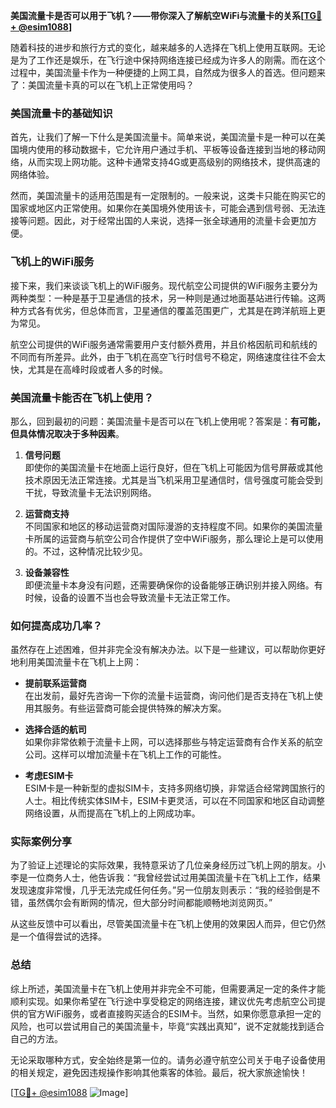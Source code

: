 **美国流量卡是否可以用于飞机？——带你深入了解航空WiFi与流量卡的关系[[TG💪+ @esim1088](https://t.me/s/esim1088)]**

随着科技的进步和旅行方式的变化，越来越多的人选择在飞机上使用互联网。无论是为了工作还是娱乐，在飞行途中保持网络连接已经成为许多人的刚需。而在这个过程中，美国流量卡作为一种便捷的上网工具，自然成为很多人的首选。但问题来了：美国流量卡真的可以在飞机上正常使用吗？

### 美国流量卡的基础知识

首先，让我们了解一下什么是美国流量卡。简单来说，美国流量卡是一种可以在美国境内使用的移动数据卡，它允许用户通过手机、平板等设备连接到当地的移动网络，从而实现上网功能。这种卡通常支持4G或更高级别的网络技术，提供高速的网络体验。

然而，美国流量卡的适用范围是有一定限制的。一般来说，这类卡只能在购买它的国家或地区内正常使用。如果你在美国境外使用该卡，可能会遇到信号弱、无法连接等问题。因此，对于经常出国的人来说，选择一张全球通用的流量卡会更加方便。

### 飞机上的WiFi服务

接下来，我们来谈谈飞机上的WiFi服务。现代航空公司提供的WiFi服务主要分为两种类型：一种是基于卫星通信的技术，另一种则是通过地面基站进行传输。这两种方式各有优劣，但总体而言，卫星通信的覆盖范围更广，尤其是在跨洋航班上更为常见。

航空公司提供的WiFi服务通常需要用户支付额外费用，并且价格因航司和航线的不同而有所差异。此外，由于飞机在高空飞行时信号不稳定，网络速度往往不会太快，尤其是在高峰时段或者人多的时候。

### 美国流量卡能否在飞机上使用？

那么，回到最初的问题：美国流量卡是否可以在飞机上使用呢？答案是：**有可能，但具体情况取决于多种因素**。

1. **信号问题**  
   即使你的美国流量卡在地面上运行良好，但在飞机上可能因为信号屏蔽或其他技术原因无法正常连接。尤其是当飞机采用卫星通信时，信号强度可能会受到干扰，导致流量卡无法识别网络。

2. **运营商支持**  
   不同国家和地区的移动运营商对国际漫游的支持程度不同。如果你的美国流量卡所属的运营商与航空公司合作提供了空中WiFi服务，那么理论上是可以使用的。不过，这种情况比较少见。

3. **设备兼容性**  
   即便流量卡本身没有问题，还需要确保你的设备能够正确识别并接入网络。有时候，设备的设置不当也会导致流量卡无法正常工作。

### 如何提高成功几率？

虽然存在上述困难，但并非完全没有解决办法。以下是一些建议，可以帮助你更好地利用美国流量卡在飞机上上网：

- **提前联系运营商**  
  在出发前，最好先咨询一下你的流量卡运营商，询问他们是否支持在飞机上使用其服务。有些运营商可能会提供特殊的解决方案。

- **选择合适的航司**  
  如果你非常依赖于流量卡上网，可以选择那些与特定运营商有合作关系的航空公司。这样可以增加流量卡在飞机上工作的可能性。

- **考虑ESIM卡**  
  ESIM卡是一种新型的虚拟SIM卡，支持多网络切换，非常适合经常跨国旅行的人士。相比传统实体SIM卡，ESIM卡更灵活，可以在不同国家和地区自动调整网络设置，从而提高在飞机上的上网成功率。

### 实际案例分享

为了验证上述理论的实际效果，我特意采访了几位亲身经历过飞机上网的朋友。小李是一位商务人士，他告诉我：“我曾经尝试过用美国流量卡在飞机上工作，结果发现速度非常慢，几乎无法完成任何任务。”另一位朋友则表示：“我的经验倒是不错，虽然偶尔会有断网的情况，但大部分时间都能顺畅地浏览网页。”

从这些反馈中可以看出，尽管美国流量卡在飞机上使用的效果因人而异，但它仍然是一个值得尝试的选择。

### 总结

综上所述，美国流量卡在飞机上使用并非完全不可能，但需要满足一定的条件才能顺利实现。如果你希望在飞行途中享受稳定的网络连接，建议优先考虑航空公司提供的官方WiFi服务，或者直接购买适合的ESIM卡。当然，如果你愿意承担一定的风险，也可以尝试用自己的美国流量卡，毕竟“实践出真知”，说不定就能找到适合自己的方法。

无论采取哪种方式，安全始终是第一位的。请务必遵守航空公司关于电子设备使用的相关规定，避免因违规操作影响其他乘客的体验。最后，祝大家旅途愉快！

[[TG💪+ @esim1088](https://t.me/s/esim1088) ![Image](https://i.postimg.cc/4NQfJmqS/Snipaste-2025-05-13-00-14-12.png)]